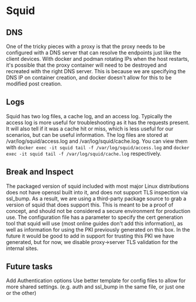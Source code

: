 # Squid

## DNS

One of the tricky pieces with a proxy is that the proxy needs to be configured with a DNS server that can resolve the endpoints just like the client devices. With docker and podman rotating IPs when the host restarts, it's possible that the proxy container will need to be destroyed and recreated with the right DNS server. This is because we are specifying the DNS IP on container creation, and docker doesn't allow for this to be modified post creation.

## Logs

Squid has two log files, a cache log, and an access log. Typically the access log is more useful for troubleshooting as it has the requests present. It will also tell if it was a cache hit or miss, which is less useful for our scenarios, but can be useful information. The log files are stored at /var/log/squid/access.log and /var/log/squid/cache.log. You can view them with `docker exec -it squid tail -f /var/log/squid/access.log` and `docker exec -it squid tail -f /var/log/squid/cache.log` respectively.

## Break and Inspect

The packaged version of squid included with most major Linux distributions does not have openssl built into it, and does not support TLS inspection via ssl_bump. As a result, we are using a third-party package source to grab a version of squid that does support this. This is meant to be a proof of concept, and should not be considered a secure environment for production use. The configuration file has a parameter to specify the cert generation tool that squid will use (most online guides don't add this information), as well as information for using the PKI previously generated on this box. In the future it would be good to add in support for trusting this PKI we have generated, but for now, we disable proxy->server TLS validation for the internal sites.

## Future tasks

Add Authentication options
Use better template for config files to allow for more shared settings. (e.g. auth and ssl_bump in the same file, or just one or the other)
